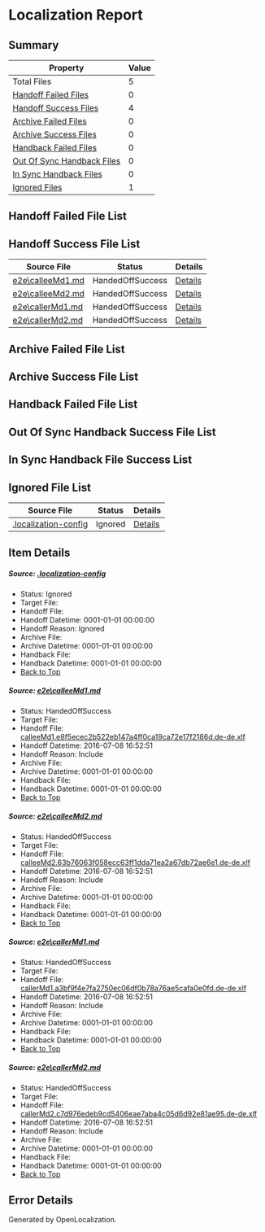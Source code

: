 # <a name='report-top'></a> Localization Report

## Summary
 Property | Value 
 -------- | ----- 
 Total Files | 5
[ Handoff Failed Files ](#handoff-failed-list)| 0
[ Handoff Success Files ](#handoff-success-list)| 4
[ Archive Failed Files ](#archive-failed-list)| 0
[ Archive Success Files ](#archive-success-list)| 0
[ Handback Failed Files ](#handback-failed-list)| 0
[ Out Of Sync Handback Files ](#outofsync-handback-success-list)| 0
[ In Sync Handback Files ](#insync-handback-success-list)| 0
[ Ignored Files ](#ignored-list)| 1

## <a name='handoff-failed-list'></a> Handoff Failed File List

## <a name='handoff-success-list'></a> Handoff Success File List
 Source File | Status | Details 
 ----------- | ------ | ------- 
 [e2e\calleeMd1.md](https://github.com/OpenLocalizationTestOrg/oltest/blob/579b2937e5fdbf2a916c5b2de964e7afe68c80c6/e2e/calleeMd1.md) | HandedOffSuccess | [Details](#a25dbc8a1b1488996129fc8682a3a02091cc0d731)
 [e2e\calleeMd2.md](https://github.com/OpenLocalizationTestOrg/oltest/blob/579b2937e5fdbf2a916c5b2de964e7afe68c80c6/e2e/calleeMd2.md) | HandedOffSuccess | [Details](#0a5abd14bc6996ac8b9a00be3028d81f8d47eac22)
 [e2e\callerMd1.md](https://github.com/OpenLocalizationTestOrg/oltest/blob/579b2937e5fdbf2a916c5b2de964e7afe68c80c6/e2e/callerMd1.md) | HandedOffSuccess | [Details](#f884df08d8e4da4c5061b8c740367252b82b8e333)
 [e2e\callerMd2.md](https://github.com/OpenLocalizationTestOrg/oltest/blob/579b2937e5fdbf2a916c5b2de964e7afe68c80c6/e2e/callerMd2.md) | HandedOffSuccess | [Details](#a9555a8903dacda7ea5986c16efa39718ef89ae54)

## <a name='archive-failed-list'></a> Archive Failed File List

## <a name='archive-success-list'></a> Archive Success File List

## <a name='handback-failed-list'></a> Handback Failed File List

## <a name='outofsync-handback-success-list'></a> Out Of Sync Handback Success File List

## <a name='insync-handback-success-list'></a> In Sync Handback File Success List

## <a name='ignored-list'></a> Ignored File List
 Source File | Status | Details 
 ----------- | ------ | ------- 
 [.localization-config](https://github.com/OpenLocalizationTestOrg/oltest/blob/579b2937e5fdbf2a916c5b2de964e7afe68c80c6/.localization-config) | Ignored | [Details](#3d4f252ac210baf56311d7e97dcc2db10974dbd20)

## Item Details
##### <a name='3d4f252ac210baf56311d7e97dcc2db10974dbd20'></a> Source: [.localization-config](https://github.com/OpenLocalizationTestOrg/oltest/blob/579b2937e5fdbf2a916c5b2de964e7afe68c80c6/.localization-config)
* Status: Ignored
* Target File: 
* Handoff File: 
* Handoff Datetime: 0001-01-01 00:00:00
* Handoff Reason: Ignored
* Archive File: 
* Archive Datetime: 0001-01-01 00:00:00
* Handback File: 
* Handback Datetime: 0001-01-01 00:00:00
* [Back to Top](#report-top)

##### <a name='a25dbc8a1b1488996129fc8682a3a02091cc0d731'></a> Source: [e2e\calleeMd1.md](https://github.com/OpenLocalizationTestOrg/oltest/blob/579b2937e5fdbf2a916c5b2de964e7afe68c80c6/e2e/calleeMd1.md)
* Status: HandedOffSuccess
* Target File: 
* Handoff File: [calleeMd1.e8f5ecec2b522eb147a4ff0ca19ca72e17f2186d.de-de.xlf](https://github.com/OpenLocalizationTestOrg/olhandoff-e2e/blob/e5ceab207d805ad6074726314780b27e469eb610/ol-handoff/OpenLocalizationTestOrg/oltest-dede-fly/ci/ht/calleeMd1.e8f5ecec2b522eb147a4ff0ca19ca72e17f2186d.de-de.xlf)
* Handoff Datetime: 2016-07-08 16:52:51
* Handoff Reason: Include
* Archive File: 
* Archive Datetime: 0001-01-01 00:00:00
* Handback File: 
* Handback Datetime: 0001-01-01 00:00:00
* [Back to Top](#report-top)

##### <a name='0a5abd14bc6996ac8b9a00be3028d81f8d47eac22'></a> Source: [e2e\calleeMd2.md](https://github.com/OpenLocalizationTestOrg/oltest/blob/579b2937e5fdbf2a916c5b2de964e7afe68c80c6/e2e/calleeMd2.md)
* Status: HandedOffSuccess
* Target File: 
* Handoff File: [calleeMd2.63b76063f058ecc63ff1dda71ea2a67db72ae6e1.de-de.xlf](https://github.com/OpenLocalizationTestOrg/olhandoff-e2e/blob/e5ceab207d805ad6074726314780b27e469eb610/ol-handoff/OpenLocalizationTestOrg/oltest-dede-fly/ci/ht/calleeMd2.63b76063f058ecc63ff1dda71ea2a67db72ae6e1.de-de.xlf)
* Handoff Datetime: 2016-07-08 16:52:51
* Handoff Reason: Include
* Archive File: 
* Archive Datetime: 0001-01-01 00:00:00
* Handback File: 
* Handback Datetime: 0001-01-01 00:00:00
* [Back to Top](#report-top)

##### <a name='f884df08d8e4da4c5061b8c740367252b82b8e333'></a> Source: [e2e\callerMd1.md](https://github.com/OpenLocalizationTestOrg/oltest/blob/579b2937e5fdbf2a916c5b2de964e7afe68c80c6/e2e/callerMd1.md)
* Status: HandedOffSuccess
* Target File: 
* Handoff File: [callerMd1.a3bf9f4e7fa2750ec06df0b78a76ae5cafa0e0fd.de-de.xlf](https://github.com/OpenLocalizationTestOrg/olhandoff-e2e/blob/e5ceab207d805ad6074726314780b27e469eb610/ol-handoff/OpenLocalizationTestOrg/oltest-dede-fly/ci/ht/callerMd1.a3bf9f4e7fa2750ec06df0b78a76ae5cafa0e0fd.de-de.xlf)
* Handoff Datetime: 2016-07-08 16:52:51
* Handoff Reason: Include
* Archive File: 
* Archive Datetime: 0001-01-01 00:00:00
* Handback File: 
* Handback Datetime: 0001-01-01 00:00:00
* [Back to Top](#report-top)

##### <a name='a9555a8903dacda7ea5986c16efa39718ef89ae54'></a> Source: [e2e\callerMd2.md](https://github.com/OpenLocalizationTestOrg/oltest/blob/579b2937e5fdbf2a916c5b2de964e7afe68c80c6/e2e/callerMd2.md)
* Status: HandedOffSuccess
* Target File: 
* Handoff File: [callerMd2.c7d976edeb9cd5406eae7aba4c05d6d92e81ae95.de-de.xlf](https://github.com/OpenLocalizationTestOrg/olhandoff-e2e/blob/e5ceab207d805ad6074726314780b27e469eb610/ol-handoff/OpenLocalizationTestOrg/oltest-dede-fly/ci/ht/callerMd2.c7d976edeb9cd5406eae7aba4c05d6d92e81ae95.de-de.xlf)
* Handoff Datetime: 2016-07-08 16:52:51
* Handoff Reason: Include
* Archive File: 
* Archive Datetime: 0001-01-01 00:00:00
* Handback File: 
* Handback Datetime: 0001-01-01 00:00:00
* [Back to Top](#report-top)


## Error Details

Generated by OpenLocalization.
